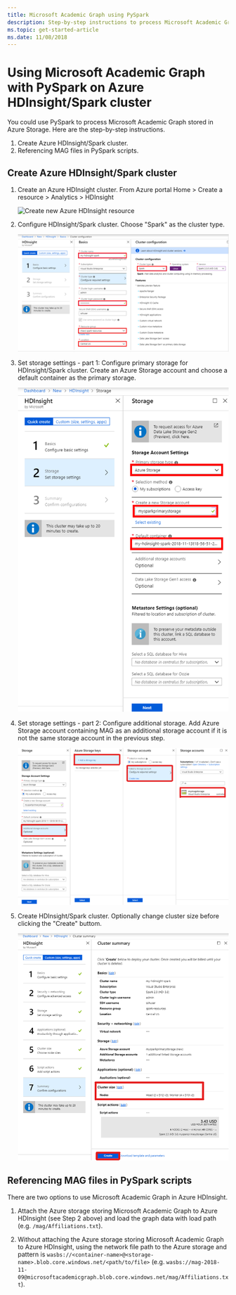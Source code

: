 ```yaml
---
title: Microsoft Academic Graph using PySpark
description: Step-by-step instructions to process Microsoft Academic Graph using PySpark
ms.topic: get-started-article
ms.date: 11/08/2018
---
```

# Using Microsoft Academic Graph with PySpark on Azure HDInsight/Spark cluster

You could use PySpark to process Microsoft Academic Graph stored in Azure Storage. Here are the step-by-step instructions.

1. Create Azure HDInsight/Spark cluster.
1. Referencing MAG files in PySpark scripts.

## Create Azure HDInsight/Spark cluster

1. Create an Azure HDInsight cluster. From Azure portal Home > Create a resource > Analytics > HDInsight

    ![Create new Azure HDInsight resource](media/create-hdinsight-select.png "Create new Azure HDInsight resource")

1. Configure HDInsight/Spark cluster. Choose "Spark" as the cluster type.

    ![Configure HDInsight/Spark cluster](media/create-spark-cluster-1.png "Configure HDInsight/Spark cluster")

1. Set storage settings - part 1: Configure primary storage for HDInsight/Spark cluster. Create an Azure Storage account and choose a default container as the primary storage.

    ![Configure primary storage](media/create-spark-cluster-2.png "Configure primary storage")

1. Set storage settings - part 2: Configure additional storage. Add Azure Storage account containing MAG as an additional storage account if it is not the same storage account in the previous step.

    ![Configure additional storage](media/create-spark-cluster-3.png "Configure additional storage")

1. Create HDInsight/Spark cluster. Optionally change cluster size before clicking the "Create" buttom.

    ![Create cluster](media/create-spark-cluster-4.png "Create cluster")

## Referencing MAG files in PySpark scripts

There are two options to use Microsoft Academic Graph in Azure HDInsight.

1. Attach the Azure storage storing Microsoft Academic Graph to Azure HDInsight (see Step 2 above) and load the graph data with load path (e.g. `/mag/Affiliations.txt`).

1. Without attaching the Azure storage storing Microsoft Academic Graph to Azure HDInsight, using the network file path to the Azure storage and pattern is `wasbs://<container-name>@<storage-name>.blob.core.windows.net/<path/to/file>` (e.g. `wasbs://mag-2018-11-09@microsoftacademicgraph.blob.core.windows.net/mag/Affiliations.txt`).
